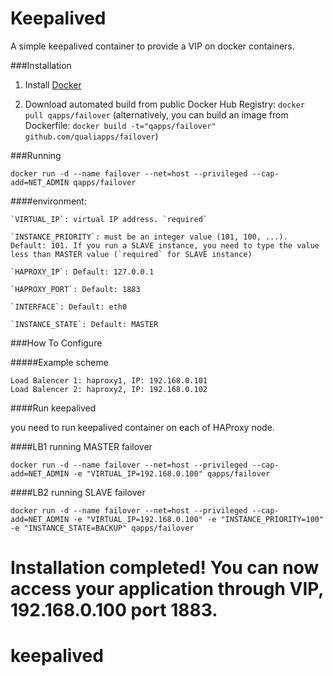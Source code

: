 Keepalived
==============
A simple keepalived container to provide a VIP on docker containers.


###Installation

1. Install [Docker](https://www.docker.com)

2. Download automated build from public Docker Hub Registry: `docker pull qapps/failover`
(alternatively, you can build an image from Dockerfile: `docker build -t="qapps/failover" github.com/qualiapps/failover`)

###Running

`docker run -d --name failover --net=host --privileged --cap-add=NET_ADMIN qapps/failover`

####environment:

    `VIRTUAL_IP`: virtual IP address. `required`

    `INSTANCE_PRIORITY`: must be an integer value (101, 100, ...). Default: 101. If you run a SLAVE instance, you need to type the value less than MASTER value (`required` for SLAVE instance)

    `HAPROXY_IP`: Default: 127.0.0.1

    `HAPROXY_PORT`: Default: 1883

    `INTERFACE`: Default: eth0

    `INSTANCE_STATE`: Default: MASTER


###How To Configure

#####Example scheme

    Load Balencer 1: haproxy1, IP: 192.168.0.101
    Load Balencer 2: haproxy2, IP: 192.168.0.102

####Run keepalived

you need to run keepalived container on each of HAProxy node.

####LB1
running MASTER failover

`docker run -d --name failover --net=host --privileged --cap-add=NET_ADMIN -e "VIRTUAL_IP=192.168.0.100" qapps/failover`

####LB2
running SLAVE failover

`docker run -d --name failover --net=host --privileged --cap-add=NET_ADMIN -e "VIRTUAL_IP=192.168.0.100" -e "INSTANCE_PRIORITY=100" -e "INSTANCE_STATE=BACKUP" qapps/failover`


Installation completed! You can now access your application through VIP, 192.168.0.100 port 1883.
=======
# keepalived
